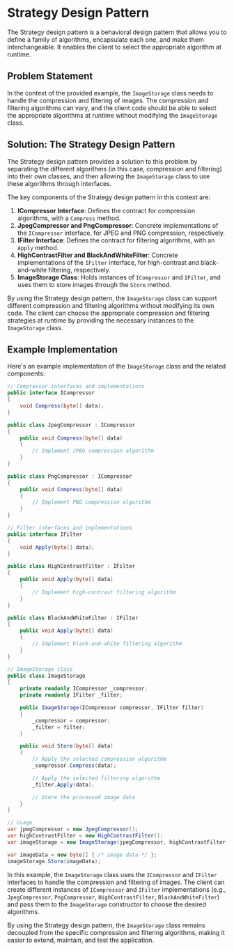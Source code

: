 
# Strategy Design Pattern

The Strategy design pattern is a behavioral design pattern that allows you to define a family of algorithms, encapsulate each one, and make them interchangeable. It enables the client to select the appropriate algorithm at runtime.

## Problem Statement

In the context of the provided example, the `ImageStorage` class needs to handle the compression and filtering of images. The compression and filtering algorithms can vary, and the client code should be able to select the appropriate algorithms at runtime without modifying the `ImageStorage` class.

## Solution: The Strategy Design Pattern

The Strategy design pattern provides a solution to this problem by separating the different algorithms (in this case, compression and filtering) into their own classes, and then allowing the `ImageStorage` class to use these algorithms through interfaces.

The key components of the Strategy design pattern in this context are:

1. **ICompressor Interface**: Defines the contract for compression algorithms, with a `Compress` method.
2. **JpegCompressor and PngCompressor**: Concrete implementations of the `ICompressor` interface, for JPEG and PNG compression, respectively.
3. **IFilter Interface**: Defines the contract for filtering algorithms, with an `Apply` method.
4. **HighContrastFilter and BlackAndWhiteFilter**: Concrete implementations of the `IFilter` interface, for high-contrast and black-and-white filtering, respectively.
5. **ImageStorage Class**: Holds instances of `ICompressor` and `IFilter`, and uses them to store images through the `Store` method.

By using the Strategy design pattern, the `ImageStorage` class can support different compression and filtering algorithms without modifying its own code. The client can choose the appropriate compression and filtering strategies at runtime by providing the necessary instances to the `ImageStorage` class.

## Example Implementation

Here's an example implementation of the `ImageStorage` class and the related components:

```csharp
// Compressor interfaces and implementations
public interface ICompressor
{
    void Compress(byte[] data);
}

public class JpegCompressor : ICompressor
{
    public void Compress(byte[] data)
    {
        // Implement JPEG compression algorithm
    }
}

public class PngCompressor : ICompressor
{
    public void Compress(byte[] data)
    {
        // Implement PNG compression algorithm
    }
}

// Filter interfaces and implementations
public interface IFilter
{
    void Apply(byte[] data);
}

public class HighContrastFilter : IFilter
{
    public void Apply(byte[] data)
    {
        // Implement high-contrast filtering algorithm
    }
}

public class BlackAndWhiteFilter : IFilter
{
    public void Apply(byte[] data)
    {
        // Implement black-and-white filtering algorithm
    }
}

// ImageStorage class
public class ImageStorage
{
    private readonly ICompressor _compressor;
    private readonly IFilter _filter;

    public ImageStorage(ICompressor compressor, IFilter filter)
    {
        _compressor = compressor;
        _filter = filter;
    }

    public void Store(byte[] data)
    {
        // Apply the selected compression algorithm
        _compressor.Compress(data);

        // Apply the selected filtering algorithm
        _filter.Apply(data);

        // Store the processed image data
    }
}

// Usage
var jpegCompressor = new JpegCompressor();
var highContrastFilter = new HighContrastFilter();
var imageStorage = new ImageStorage(jpegCompressor, highContrastFilter);

var imageData = new byte[] { /* image data */ };
imageStorage.Store(imageData);
```

In this example, the `ImageStorage` class uses the `ICompressor` and `IFilter` interfaces to handle the compression and filtering of images. The client can create different instances of `ICompressor` and `IFilter` implementations (e.g., `JpegCompressor`, `PngCompressor`, `HighContrastFilter`, `BlackAndWhiteFilter`) and pass them to the `ImageStorage` constructor to choose the desired algorithms.

By using the Strategy design pattern, the `ImageStorage` class remains decoupled from the specific compression and filtering algorithms, making it easier to extend, maintain, and test the application.